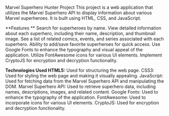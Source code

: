 Marvel Superhero Hunter Project This project is a web application that utilizes the Marvel Superhero API to display information about various Marvel superheroes. 
It is built using HTML, CSS, and JavaScript.

**Features **
Search for superheroes by name. 
View detailed information about each superhero, including their name, description, and thumbnail image. 
See a list of related comics, events, and series associated with each superhero. 
Ability to add/save favorite superheroes for quick access. 
Use Google Fonts to enhance the typography and visual appeal of the application. 
Utilize FontAwesome icons for various UI elements. 
Implement CryptoJS for encryption and decryption functionality.

**Technologies Used HTML5:** 
Used for structuring the web page. 
CSS3: Used for styling the web page and making it visually appealing. 
JavaScript: Used for fetching data from the Marvel Superhero API and manipulating the DOM. 
Marvel Superhero API: Used to retrieve superhero data, including names, descriptions, images, and related content. 
Google Fonts: Used to enhance the typography of the application. 
FontAwesome: Used to incorporate icons for various UI elements. 
CryptoJS: Used for encryption and decryption functionality.

